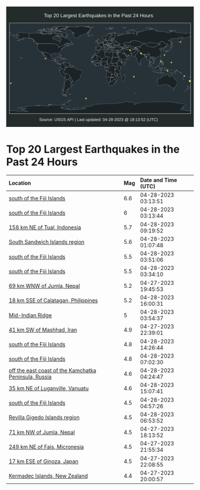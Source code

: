 ![Map](./map.png)

# Top 20 Largest Earthquakes in the Past 24 Hours

| Location | Mag | Date and Time (UTC) |
|:---|:---|:---|
| [south of the Fiji Islands](https://earthquake.usgs.gov/earthquakes/eventpage/us7000jwhe) | 6.6 | 04-28-2023 03:13:51 |
| [south of the Fiji Islands](https://earthquake.usgs.gov/earthquakes/eventpage/us7000jwhc) | 6 | 04-28-2023 03:13:44 |
| [158 km NE of Tual, Indonesia](https://earthquake.usgs.gov/earthquakes/eventpage/us7000jwl9) | 5.7 | 04-28-2023 09:19:52 |
| [South Sandwich Islands region](https://earthquake.usgs.gov/earthquakes/eventpage/us7000jwfx) | 5.6 | 04-28-2023 01:07:48 |
| [south of the Fiji Islands](https://earthquake.usgs.gov/earthquakes/eventpage/us7000jwiw) | 5.5 | 04-28-2023 03:51:06 |
| [south of the Fiji Islands](https://earthquake.usgs.gov/earthquakes/eventpage/us7000jwi2) | 5.5 | 04-28-2023 03:34:10 |
| [69 km WNW of Jumla, Nepal](https://earthquake.usgs.gov/earthquakes/eventpage/us7000jwdq) | 5.2 | 04-27-2023 19:45:53 |
| [18 km SSE of Calatagan, Philippines](https://earthquake.usgs.gov/earthquakes/eventpage/us7000jwqp) | 5.2 | 04-28-2023 16:00:31 |
| [Mid-Indian Ridge](https://earthquake.usgs.gov/earthquakes/eventpage/us7000jwjd) | 5 | 04-28-2023 03:54:37 |
| [41 km SW of Mashhad, Iran](https://earthquake.usgs.gov/earthquakes/eventpage/us7000jwf5) | 4.9 | 04-27-2023 22:39:01 |
| [south of the Fiji Islands](https://earthquake.usgs.gov/earthquakes/eventpage/us7000jwnf) | 4.8 | 04-28-2023 14:26:44 |
| [south of the Fiji Islands](https://earthquake.usgs.gov/earthquakes/eventpage/us7000jwkm) | 4.8 | 04-28-2023 07:02:30 |
| [off the east coast of the Kamchatka Peninsula, Russia](https://earthquake.usgs.gov/earthquakes/eventpage/us7000jwjt) | 4.6 | 04-28-2023 04:24:47 |
| [35 km NE of Luganville, Vanuatu](https://earthquake.usgs.gov/earthquakes/eventpage/us7000jwpk) | 4.6 | 04-28-2023 15:07:41 |
| [south of the Fiji Islands](https://earthquake.usgs.gov/earthquakes/eventpage/us7000jwk3) | 4.5 | 04-28-2023 04:57:26 |
| [Revilla Gigedo Islands region](https://earthquake.usgs.gov/earthquakes/eventpage/us7000jwkk) | 4.5 | 04-28-2023 06:53:52 |
| [71 km NW of Jumla, Nepal](https://earthquake.usgs.gov/earthquakes/eventpage/us7000jwcr) | 4.5 | 04-27-2023 18:13:52 |
| [249 km NE of Fais, Micronesia](https://earthquake.usgs.gov/earthquakes/eventpage/us7000jwex) | 4.5 | 04-27-2023 21:55:34 |
| [17 km ESE of Ginoza, Japan](https://earthquake.usgs.gov/earthquakes/eventpage/us7000jwez) | 4.5 | 04-27-2023 22:08:55 |
| [Kermadec Islands, New Zealand](https://earthquake.usgs.gov/earthquakes/eventpage/us7000jwdw) | 4.4 | 04-27-2023 20:00:57 |
